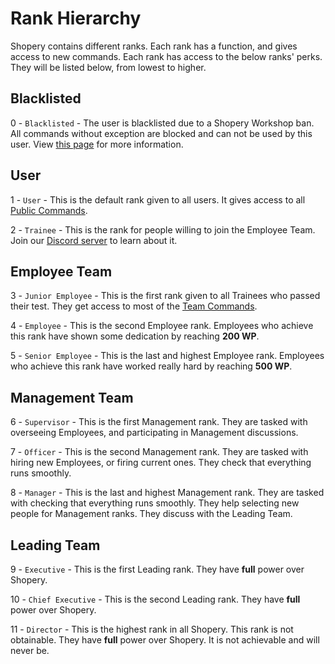# Rank Hierarchy

Shopery contains different ranks. Each rank has a function, and gives access to new commands. Each rank has access to the below ranks' perks. They will be listed below, from lowest to higher.

## Blacklisted

0 - `Blacklisted` - The user is blacklisted due to a Shopery Workshop ban. All commands without exception are blocked and can not be used by this user. View [this page](other/strikes.md) for more information.

## User

1 - `User` - This is the default rank given to all users. It gives access to all [Public Commands](commands.md#public-commands).

2 - `Trainee` - This is the rank for people willing to join the Employee Team. Join our [Discord server](https://shopery.xyz/discord) to learn about it.

## Employee Team

3 - `Junior Employee` - This is the first rank given to all Trainees who passed their test. They get access to most of the [Team Commands](commands.md#team-commands).

4 - `Employee` - This is the second Employee rank. Employees who achieve this rank have shown some dedication by reaching **200 WP**.

5 - `Senior Employee` - This is the last and highest Employee rank. Employees who achieve this rank have worked really hard by reaching **500 WP**.

## Management Team

6 - `Supervisor` - This is the first Management rank. They are tasked with overseeing Employees, and participating in Management discussions.

7 - `Officer` - This is the second Management rank. They are tasked with hiring new Employees, or firing current ones. They check that everything runs smoothly.

8 - `Manager` - This is the last and highest Management rank. They are tasked with checking that everything runs smoothly. They help selecting new people for Management ranks. They discuss with the Leading Team.

## Leading Team

9 - `Executive` - This is the first Leading rank. They have **full** power over Shopery.

10 - `Chief Executive` - This is the second Leading rank. They have **full** power over Shopery.

11 - `Director` - This is the highest rank in all Shopery. This rank is not obtainable. They have **full** power over Shopery. It is not achievable and will never be.

